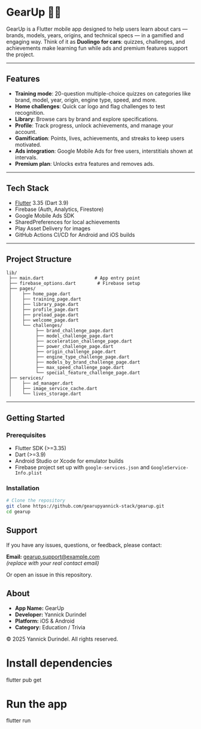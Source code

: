 # GearUp 🚗📱

GearUp is a Flutter mobile app designed to help users learn about cars — brands, models, years, origins, and technical specs — in a gamified and engaging way. Think of it as **Duolingo for cars**: quizzes, challenges, and achievements make learning fun while ads and premium features support the project.

---

## Features

- **Training mode**: 20-question multiple-choice quizzes on categories like brand, model, year, origin, engine type, speed, and more.
- **Home challenges**: Quick car logo and flag challenges to test recognition.
- **Library**: Browse cars by brand and explore specifications.
- **Profile**: Track progress, unlock achievements, and manage your account.
- **Gamification**: Points, lives, achievements, and streaks to keep users motivated.
- **Ads integration**: Google Mobile Ads for free users, interstitials shown at intervals.
- **Premium plan**: Unlocks extra features and removes ads.

---

## Tech Stack

- [Flutter](https://flutter.dev/) 3.35 (Dart 3.9)
- Firebase (Auth, Analytics, Firestore)
- Google Mobile Ads SDK
- SharedPreferences for local achievements
- Play Asset Delivery for images
- GitHub Actions CI/CD for Android and iOS builds

---

## Project Structure

```plaintext
lib/
 ├── main.dart                   # App entry point
 ├── firebase_options.dart        # Firebase setup
 ├── pages/
 │    ├── home_page.dart
 │    ├── training_page.dart
 │    ├── library_page.dart
 │    ├── profile_page.dart
 │    ├── preload_page.dart
 │    ├── welcome_page.dart
 │    └── challenges/
 │         ├── brand_challenge_page.dart
 │         ├── model_challenge_page.dart
 │         ├── acceleration_challenge_page.dart
 │         ├── power_challenge_page.dart
 │         ├── origin_challenge_page.dart
 │         ├── engine_type_challenge_page.dart
 │         ├── models_by_brand_challenge_page.dart
 │         ├── max_speed_challenge_page.dart
 │         └── special_feature_challenge_page.dart
 ├── services/
 │    ├── ad_manager.dart
 │    ├── image_service_cache.dart
 │    └── lives_storage.dart

```
---

## Getting Started

### Prerequisites
- Flutter SDK (>=3.35)
- Dart (>=3.9)
- Android Studio or Xcode for emulator builds
- Firebase project set up with `google-services.json` and `GoogleService-Info.plist`

### Installation
```bash
# Clone the repository
git clone https://github.com/gearupyannick-stack/gearup.git
cd gearup
```


## Support

If you have any issues, questions, or feedback, please contact:

**Email:** gearup.support@example.com  
*(replace with your real contact email)*

Or open an issue in this repository.


## About

- **App Name:** GearUp  
- **Developer:** Yannick Durindel  
- **Platform:** iOS & Android  
- **Category:** Education / Trivia  

© 2025 Yannick Durindel. All rights reserved.

# Install dependencies
flutter pub get

# Run the app
flutter run
